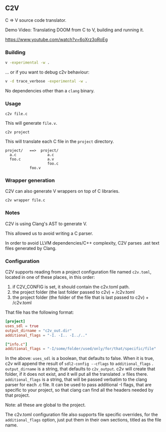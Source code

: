 ## C2V

C => V source code translator.

Demo Video: Translating DOOM from C to V, building and running it.

https://www.youtube.com/watch?v=6oXrz3oRoEg


### Building

```bash
v -experimental -w .
```
... or if you want to debug c2v behaviour:
```bash
v -d trace_verbose -experimental -w .
```

No dependencies other than a `clang` binary.


### Usage

```
c2v file.c
```

This will generate `file.v`.

```
c2v project
```

This will translate each C file in the `project` directory.

```
project/   ==>  project/
  a.c              a.c
  foo.c            a.v
                   foo.c
		   foo.v
```

### Wrapper generation

C2V can also generate V wrappers on top of C libraries.

```
c2v wrapper file.c
```

###  Notes

C2V is using Clang's AST to generate V.

This allowed us to avoid writing a C parser.

In order to avoid LLVM dependencies/C++ complexity, C2V parses .ast text files
generated by Clang.


### Configuration
C2V supports reading from a project configuration file named `c2v.toml`, located in one of these places, in this order:
1) if C2V_CONFIG is set, it should contain the c2v.toml path.
2) the project folder (the last folder passed to c2v) + /c2v.toml
3) the project folder (the folder of the file that is last passed to c2v) + /c2v.toml

That file has the following format:
```toml
[project]
uses_sdl = true
output_dirname = "c2v_out.dir"
additional_flags = "-I. -I.. -I../.."

["info.c"]
additional_flags = "-I/some/folder/used/only/for/that/specific/file"
```

In the above:
    `uses_sdl` is a boolean, that defaults to false.
    When it is true, c2v will append the result of `sdl2-config --cflags` to `additional_flags` .
    `output_dirname` is a string, that defaults to `c2v_output`. c2v will create that folder, if it does not exist, and it will put all the translated .v files there.
    `additional_flags` is a string, that will be passed verbatim to the clang parser for each .c file. It can be used to pass additional -I flags, that are specific to your project, so that clang can find all the headers needed by that project.

Note: all these are global to the project.

The c2v.toml configuration file also supports file specific overrides, for the `additional_flags` option, just put them in their own sections,
titled as the file name.
